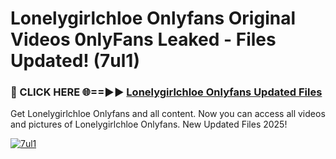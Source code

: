 # Lonelygirlchloe Onlyfans Original Videos 0nlyFans Leaked - Files Updated! (7ul1)

<h3>🔴 CLICK HERE 🌐==►► <a href="https://tinyurl.com/ehrbuxhb" rel="nofollow">Lonelygirlchloe Onlyfans Updated Files</a></h3>

Get Lonelygirlchloe Onlyfans and all content. Now you can access all videos and pictures of Lonelygirlchloe Onlyfans. New Updated Files 2025!

[![7ul1](https://i.imgur.com/lVYEuWS.gif)](https://tinyurl.com/ehrbuxhb)
